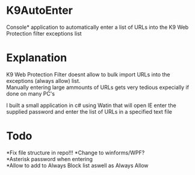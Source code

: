 # K9AutoEnter
Console* application to automatically enter a list of URLs into the K9 Web Protection filter exceptions list

# Explanation
K9 Web Protection Filter doesnt allow to bulk import URLs into the exceptions (always allow) list.  
Manually entering large ammounts of URLs gets very tedious expecially if done on many PC's

I built a small application in c# using Watin that will open IE enter the supplied password and enter the list of URLs in a specified text file

# Todo
*Fix file structure in repo!!!
*Change to winforms/WPF?  
*Asterisk password when entering  
*Allow to add to Always Block list aswell as Always Allow  
